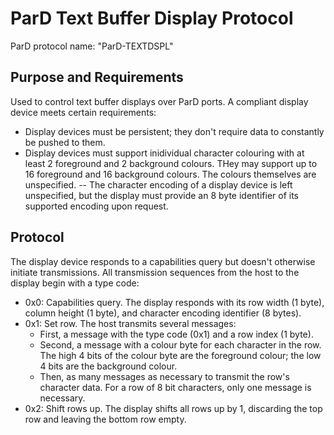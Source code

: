 # ParD Text Buffer Display Protocol
ParD protocol name: "ParD-TEXTDSPL"

## Purpose and Requirements
Used to control text buffer displays over ParD ports. A compliant display device meets certain requirements:
- Display devices must be persistent; they don't require data to constantly be pushed to them.
- Display devices must support inidividual character colouring with at least 2 foreground and 2 background colours. THey may support up to 16 foreground and 16 background colours. The colours themselves are unspecified.
-- The character encoding of a display device is left unspecified, but the display must provide an 8 byte identifier of its supported encoding upon request.

## Protocol
The display device responds to a capabilities query but doesn't otherwise initiate transmissions. All transmission sequences from the host to the display begin with a type code:
- 0x0: Capabilities query. The display responds with its row width (1 byte), column height (1 byte), and character encoding identifier (8 bytes).
- 0x1: Set row. The host transmits several messages:
  - First, a message with the type code (0x1) and a row index (1 byte).
  - Second, a message with a colour byte for each character in the row. The high 4 bits of the colour byte are the foreground colour; the low 4 bits are the background colour.
  - Then, as many messages as necessary to transmit the row's character data. For a row of 8 bit characters, only one message is necessary.
- 0x2: Shift rows up. The display shifts all rows up by 1, discarding the top row and leaving the bottom row empty.
